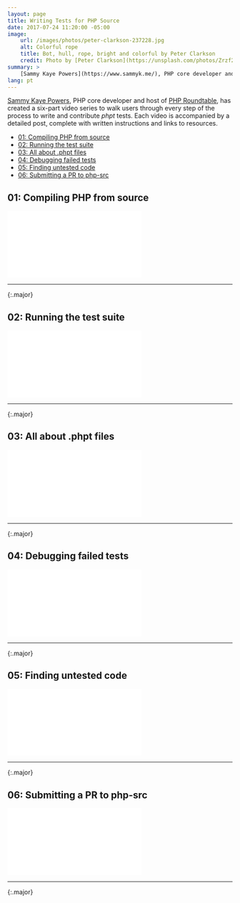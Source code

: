 ```yaml
---
layout: page
title: Writing Tests for PHP Source
date: 2017-07-24 11:20:00 -05:00
image:
    url: /images/photos/peter-clarkson-237228.jpg
    alt: Colorful rope
    title: Bot, hull, rope, bright and colorful by Peter Clarkson
    credit: Photo by [Peter Clarkson](https://unsplash.com/photos/Zrzf2XMx6tg).
summary: >
    [Sammy Kaye Powers](https://www.sammyk.me/), PHP core developer and host of [PHP Roundtable](https://www.phproundtable.com/), has created a six-part video series to walk users through every step of the process to write and contribute _phpt_ tests.
lang: pt
---
```


[Sammy Kaye Powers](https://www.sammyk.me/), PHP core developer and host of [PHP Roundtable](https://www.phproundtable.com/), has created a six-part video series to walk users through every step of the process to write and contribute _phpt_ tests. Each video is accompanied by a detailed post, complete with written instructions and links to resources.

* [01: Compiling PHP from source](https://www.sammyk.me/compiling-php-from-source-writing-tests-for-php-source)
* [02: Running the test suite](https://www.sammyk.me/running-the-test-suite-with-run-tests-writing-tests-for-php-source)
* [03: All about .phpt files](https://www.sammyk.me/all-about-phpt-files-writing-tests-for-php-source)
* [04: Debugging failed tests](https://www.sammyk.me/debugging-failed-phpt-tests-writing-tests-for-php-source)
* [05: Finding untested code](https://www.sammyk.me/finding-untested-code-in-php-source-writing-tests-for-php-source)
* [06: Submitting a PR to php-src](https://www.sammyk.me/submitting-a-pull-request-to-php-src-writing-tests-for-php-source)

## 01: Compiling PHP from source

<div class="video-container">
    <iframe src="//www.youtube.com/embed/GQRwcCFYhMA" frameborder="0" allowfullscreen></iframe>
</div>

---
{:.major}

## 02: Running the test suite

<div class="video-container">
    <iframe src="//www.youtube.com/embed/5IS43vYUC20" frameborder="0" allowfullscreen></iframe>
</div>

---
{:.major}

## 03: All about .phpt files

<div class="video-container">
    <iframe src="//www.youtube.com/embed/ijjqjkQm0tU" frameborder="0" allowfullscreen></iframe>
</div>

---
{:.major}

## 04: Debugging failed tests

<div class="video-container">
    <iframe src="//www.youtube.com/embed/a9DacKvgCHs" frameborder="0" allowfullscreen></iframe>
</div>

---
{:.major}

## 05: Finding untested code

<div class="video-container">
    <iframe src="//www.youtube.com/embed/uFd2yM8HYdE" frameborder="0" allowfullscreen></iframe>
</div>

---
{:.major}

## 06: Submitting a PR to php-src

<div class="video-container">
    <iframe src="//www.youtube.com/embed/Pw79a4j7H70" frameborder="0" allowfullscreen></iframe>
</div>

---
{:.major}
